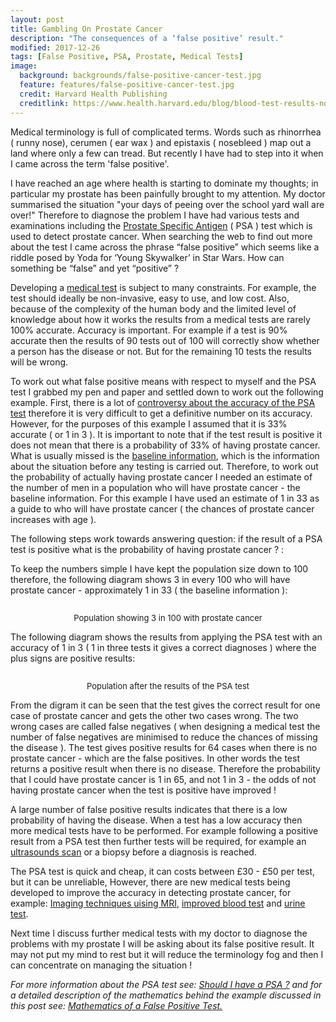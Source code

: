 ```yaml
---
layout: post
title: Gambling On Prostate Cancer
description: "The consequences of a ‘false positive’ result."
modified: 2017-12-26
tags: [False Positive, PSA, Prostate, Medical Tests]
image:
  background: backgrounds/false-positive-cancer-test.jpg
  feature: features/false-positive-cancer-test.jpg
  credit: Harvard Health Publishing
  creditlink: https://www.health.harvard.edu/blog/blood-test-results-not-quite-normal-201606029718
---
```


<p>
Medical terminology is full of complicated terms. Words
such as rhinorrhea ( runny nose), cerumen ( ear wax ) and epistaxis ( nosebleed ) map out
a land where only a few can tread. But recently I have had to step into it when I came across the term 'false positive'.
</p>

I have reached an age where health is starting to dominate my thoughts; in particular my prostate has been painfully brought to my attention. My doctor summarised the situation "your days of peeing over the school yard wall are over!" Therefore to diagnose the problem I have had various tests and examinations including the [Prostate Specific Antigen](https://prostatecanceruk.org/prostate-information/prostate-tests/psa-test) ( PSA ) test which is used to detect prostate cancer. When searching the web to find out more about the test I came across the phrase “false positive” which seems like a riddle posed by Yoda for ‘Young Skywalker’ in Star Wars. How can something be “false” and yet “positive” ?

Developing a [medical test](https://www.lymphomation.org/CTTutorial.pdf) is subject to many constraints. For example, the test should ideally be non-invasive, easy to use, and low cost. Also, because of the complexity of the human body and the limited level of knowledge about how it works the results from a medical tests are rarely 100% accurate. Accuracy is important. For example if a test is 90%
accurate then the results of 90 tests out of 100 will correctly show whether a person has the disease or not.  But for the remaining 10 tests the results will be wrong.

To work out what false positive means with respect to myself and the PSA test I grabbed my pen and paper and settled down to work out the following example. First, there is a lot of
<a href="https://www.cancerscreening.nhs.uk/prostate/prostate-patient-info-sheet.pdf" >
controversy about the [accuracy of the PSA test](https://www.medicaldaily.com/psa-test-deemed-too-inaccurate-unspecific-prostate-cancer-screening-guidelines-308018)
</a> therefore it is very difficult to get a definitive number on its accuracy. However, for the purposes of this example I assumed that it is 33% accurate ( or 1 in 3 ).
It is important to note that if the test result is positive it does not mean that there
is a probability of 33% of having prostate cancer. What is usually missed is the [baseline information](https://en.wikipedia.org/wiki/Base_rate_fallacy), which is the information about the situation before any testing is carried out. Therefore,
to work out the probability of actually having prostate cancer I needed an estimate of the number of men in a population who will have prostate cancer - the baseline information. For this example I have used an estimate of 1 in 33 as a guide to who will have prostate cancer ( the chances of prostate cancer increases with age ).  

The following steps work towards answering question: if the result of a PSA test is positive what
is the probability of having prostate cancer ? :

To keep the numbers simple I have kept the population size down to 100 therefore, the following diagram shows 3 in every 100 who will have prostate cancer - approximately 1 in 33 ( the baseline information ):

<figure>
<img src="/images/posts/false_positive_prostate_cancer_1.jpg" alt="" align="middle">
</figure>

<center><font size="2">Population showing 3 in 100 with prostate cancer</font></center>

 The following diagram shows the results from applying the PSA test with an accuracy of 1 in 3 ( 1 in three tests it gives a correct diagnoses ) where the plus signs are positive results:

<figure>
<img src="/images/posts/false_positive_prostate_cancer_2.jpg" alt="" align="middle">
</figure>

<center><font size="2">Population after the results of the PSA test</font></center>

From the digram it can be seen that the test gives the correct result for one case of prostate cancer and gets the other two cases wrong. The two wrong cases are called false negatives ( when designing a medical test the number of false negatives are minimised to reduce the chances of missing the disease ).  The test gives positive results for 64 cases when there is no prostate cancer - which are the false positives.  In other words the test returns a positive result when there is no disease. Therefore the probability that I could have prostate cancer is 1 in 65, and not 1 in 3 - the odds of not having prostate cancer when the test is positive have improved !

A large number of false positive results indicates that there is a low probability of having the disease. When a test has a low accuracy then more medical tests have to be performed. For example following a positive result from a PSA test then further tests will be required, for example an [ultrasounds scan](https://www.radiologyinfo.org/en/info.cfm?pg=us-prostate) or a biopsy before a diagnosis is reached.

The PSA test is quick and cheap, it can costs between £30 - £50 per test, but it can be unreliable, However, there are new medical tests being developed to improve the accuracy in detecting prostate cancer, for example: [Imaging techniques uising MRI]( https://www.bbc.co.uk/news/health-38665618), [improved blood test](https://www.dailymail.co.uk/health/article-4511066/New-blood-test-prostate-cancer-accurate-PSA.html#ixzz51DocwbDV) and
[urine test](https://www.dailymail.co.uk/health/article-2573395/The-10-prostate-test-New-cancer-check-twice-accurate-no-need-embarrassing-examination.html).

Next time I discuss further medical tests with my doctor to diagnose the problems with my prostate I will be asking about its false positive result. It may not put my mind to rest
but it will reduce the terminology fog and then I can concentrate on managing the situation !

<p><i>For more information about the PSA test see: <a href="https://www.nhs.uk/Livewell/Prostatehealth/Pages/psa-test.aspx">Should I have a PSA ?</a> and for
a detailed description of the mathematics behind the example discussed in this post see:
<a href="/assets/downloads/Mathematics-Of-A-False-Positive-Test.pdf">Mathematics of a False Positive Test.</a>
</i></p>
